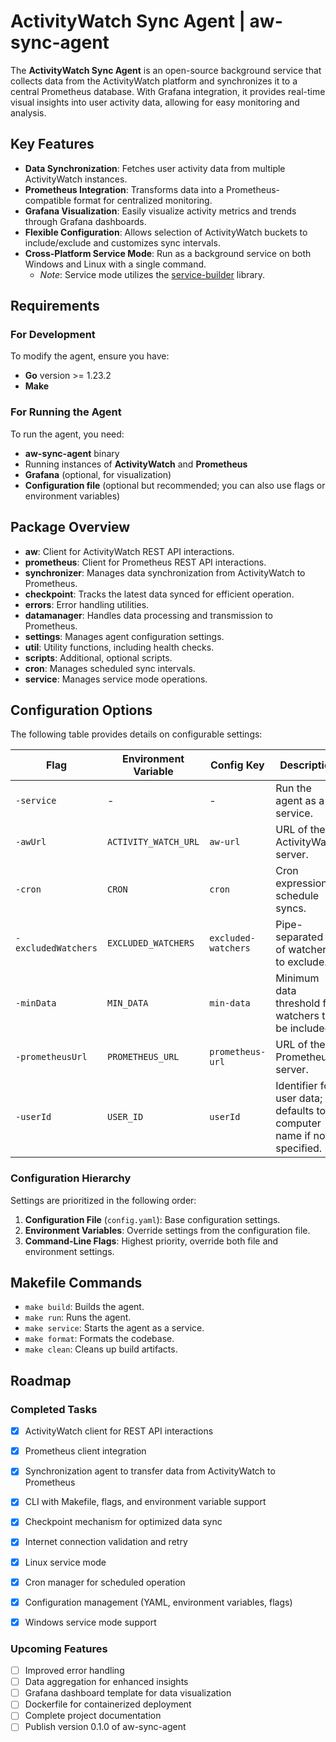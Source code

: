 # ActivityWatch Sync Agent | aw-sync-agent

The **ActivityWatch Sync Agent** is an open-source background service that collects data from the ActivityWatch platform and synchronizes it to a central Prometheus database. With Grafana integration, it provides real-time visual insights into user activity data, allowing for easy monitoring and analysis.

## Key Features

- **Data Synchronization**: Fetches user activity data from multiple ActivityWatch instances.
- **Prometheus Integration**: Transforms data into a Prometheus-compatible format for centralized monitoring.
- **Grafana Visualization**: Easily visualize activity metrics and trends through Grafana dashboards.
- **Flexible Configuration**: Allows selection of ActivityWatch buckets to include/exclude and customizes sync intervals.
- **Cross-Platform Service Mode**: Run as a background service on both Windows and Linux with a single command.
  - *Note*: Service mode utilizes the [service-builder](https://github.com/phrp720/service-builder) library.

## Requirements

### For Development
To modify the agent, ensure you have:
- **Go** version >= 1.23.2
- **Make**

### For Running the Agent
To run the agent, you need:
- **aw-sync-agent** binary
- Running instances of **ActivityWatch** and **Prometheus**
- **Grafana** (optional, for visualization)
- **Configuration file** (optional but recommended; you can also use flags or environment variables)

## Package Overview

- **aw**: Client for ActivityWatch REST API interactions.
- **prometheus**: Client for Prometheus REST API interactions.
- **synchronizer**: Manages data synchronization from ActivityWatch to Prometheus.
- **checkpoint**: Tracks the latest data synced for efficient operation.
- **errors**: Error handling utilities.
- **datamanager**: Handles data processing and transmission to Prometheus.
- **settings**: Manages agent configuration settings.
- **util**: Utility functions, including health checks.
- **scripts**: Additional, optional scripts.
- **cron**: Manages scheduled sync intervals.
- **service**: Manages service mode operations.

## Configuration Options

The following table provides details on configurable settings:

| Flag                | Environment Variable | Config Key          | Description                                                                               | Required | Default                                       |
|---------------------|----------------------|---------------------|-------------------------------------------------------------------------------------------|----------|-----------------------------------------------|
| `-service`          | -                    | -                   | Run the agent as a service.                                                               | No       | `false`                                       |
| `-awUrl`            | `ACTIVITY_WATCH_URL` | `aw-url`            | URL of the ActivityWatch server.                                                          | Yes      | -                                             |
| `-cron`             | `CRON`               | `cron`              | Cron expression to schedule syncs.                                                        | No       | Every 5 minutes                               |
| `-excludedWatchers` | `EXCLUDED_WATCHERS`  | `excluded-watchers` | Pipe-separated list of watchers to exclude.                                               | No       | -                                             |
| `-minData`          | `MIN_DATA`           | `min-data`          | Minimum data threshold for watchers to be included.                                       | No       | 5                                             |
| `-prometheusUrl`    | `PROMETHEUS_URL`     | `prometheus-url`    | URL of the Prometheus server.                                                             | Yes      | -                                             |
| `-userId`           | `USER_ID`            | `userId`            | Identifier for user data; defaults to computer name if not specified.                     | No       | Generated ID or computer name                 |

### Configuration Hierarchy

Settings are prioritized in the following order:
1. **Configuration File** (`config.yaml`): Base configuration settings.
2. **Environment Variables**: Override settings from the configuration file.
3. **Command-Line Flags**: Highest priority, override both file and environment settings.

## Makefile Commands

- `make build`: Builds the agent.
- `make run`: Runs the agent.
- `make service`: Starts the agent as a service.
- `make format`: Formats the codebase.
- `make clean`: Cleans up build artifacts.

## Roadmap

### Completed Tasks
- [x] ActivityWatch client for REST API interactions
- [x] Prometheus client integration
- [x] Synchronization agent to transfer data from ActivityWatch to Prometheus
- [x] CLI with Makefile, flags, and environment variable support
- [x] Checkpoint mechanism for optimized data sync
- [x] Internet connection validation and retry
- [x] Linux service mode
- [x] Cron manager for scheduled operation
- [x] Configuration management (YAML, environment variables, flags)
- [x] Windows service mode support


### Upcoming Features
- [ ] Improved error handling
- [ ] Data aggregation for enhanced insights
- [ ] Grafana dashboard template for data visualization
- [ ] Dockerfile for containerized deployment
- [ ] Complete project documentation
- [ ] Publish version 0.1.0 of aw-sync-agent
